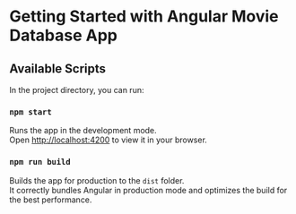 # Getting Started with Angular Movie Database App

## Available Scripts

In the project directory, you can run:

### `npm start`

Runs the app in the development mode.\
Open [http://localhost:4200](http://localhost:4200) to view it in your browser.

### `npm run build`

Builds the app for production to the `dist` folder.\
It correctly bundles Angular in production mode and optimizes the build for the best performance.